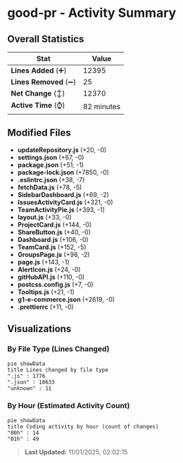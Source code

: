 # good-pr - Activity Summary 

## Overall Statistics

| Stat                   | Value                                                             |
| ---------------------- | ----------------------------------------------------------------- |
| **Lines Added** (➕)   | 12395                                          |
| **Lines Removed** (➖) | 25                                        |
| **Net Change** (↕)    | 12370                |
| **Active Time** (⌚)   | 82 minutes |


## Modified Files
- **updateRepository.js** (+20, -0)
- **settings.json** (+67, -0)
- **package.json** (+51, -1)
- **package-lock.json** (+7850, -0)
- **.eslintrc.json** (+38, -7)
- **fetchData.js** (+78, -5)
- **SidebarDashboard.js** (+69, -2)
- **IssuesActivityCard.js** (+321, -0)
- **TeamActivityPie.js** (+393, -1)
- **layout.js** (+33, -0)
- **ProjectCard.js** (+144, -0)
- **ShareButton.js** (+40, -0)
- **Dashboard.js** (+106, -0)
- **TeamCard.js** (+152, -5)
- **GroupsPage.js** (+98, -2)
- **page.js** (+143, -1)
- **AlertIcon.js** (+24, -0)
- **gitHubAPI.js** (+110, -0)
- **postcss.config.js** (+7, -0)
- **Tooltips.js** (+21, -1)
- **g1-e-commerce.json** (+2619, -0)
- **.prettierrc** (+11, -0)

## Visualizations

### By File Type (Lines Changed)

```mermaid
pie showData
title Lines changed by file type
".js" : 1776
".json" : 10633
"unknown" : 11
```

### By Hour (Estimated Activity Count)

```mermaid
pie showData
title Coding activity by hour (count of changes)
"00h" : 14
"01h" : 49
```


> **Last Updated:** 11/01/2025, 02:02:15